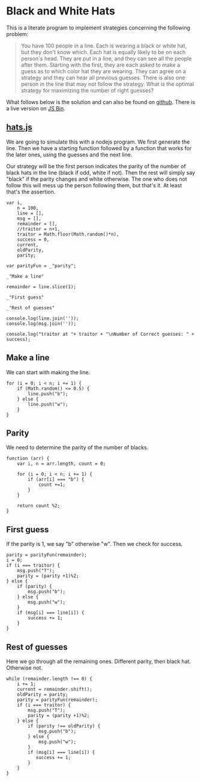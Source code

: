 # Black and White Hats

This is a literate program to implement strategies concerning the following problem:

>You have 100 people in a line. Each is wearing a black or white hat, but they don't know which. Each hat is equally likely to be on each person's head. They are put in a line, and they can see all the people after them. Starting with the first, they are each asked to make a guess as to which color hat they are wearing. They can agree on a strategy and they can hear all previous guesses. There is also one person in the line that may not follow the strategy. What is the optimal strategy for maximizing the number of right guesses?

What follows below is the solution and can also be found on [github](https://github.com/jostylr/literate-programming/blob/master/examples/blackwhitehats.md). There is a live version on [JS Bin](http://jsbin.com/UpeveZe/1/edit?js,console).

## [hats.js](#hats.js "save: | jshint")

We are going to simulate this with a nodejs program. We first generate the line. Then we have a starting function followed by a function that works for the later ones, using the guesses and the next line. 

Our strategy will be the first person indicates the parity of the number of black hats in the line (black if odd, white if not). Then the rest will simply say "black" if the parity changes and white otherwise. The one who does not follow this will mess up the person following them, but that's it. At least that's the assertion. 


    var i, 
        n = 100,
        line = [],
        msg = [],
        remainder = [],
        //traitor = n+1, 
        traitor = Math.floor(Math.random()*n),
        success = 0,
        current, 
        oldParity, 
        parity;
    
    var parityFun = _"parity";

    _"Make a line"

    remainder = line.slice(1);

    _"First guess"

    _"Rest of guesses"

    console.log(line.join(''));
    console.log(msg.join(''));

    console.log("traitor at "+ traitor + "\nNumber of Correct guesses: " + success);

## Make a line

We can start with making the line. 

    for (i = 0; i < n; i += 1) {
        if (Math.random() <= 0.5) {
            line.push("b"); 
        } else {
            line.push("w");
        }
    }

## Parity

We need to determine the parity of the number of blacks. 

    function (arr) {
        var i, n = arr.length, count = 0;

        for (i = 0; i < n; i += 1) {
            if (arr[i] === "b") {
                count +=1;
            }
        }

        return count %2;
    }

## First guess

If the parity is 1, we say "b" otherwise "w". Then we check for success.

    parity = parityFun(remainder);
    i = 0;
    if (i === traitor) {
        msg.push("T"); 
        parity = (parity +1)%2;
    } else {
        if (parity) {
            msg.push("b");
        } else {
            msg.push("w");
        }
        if (msg[i] === line[i]) {
            success += 1;
        }
    }


## Rest of guesses

Here we go through all the remaining ones. Different parity, then black hat. Otherwise not. 


    while (remainder.length !== 0) {
        i += 1;
        current = remainder.shift();
        oldParity = parity; 
        parity = parityFun(remainder);
        if (i === traitor) {
            msg.push("T"); 
            parity = (parity +1)%2;
        } else {
            if (parity !== oldParity) {
                msg.push("b");
            } else {
                msg.push("w");
            }
            if (msg[i] === line[i]) {
               success += 1;
            }
        }
    }





